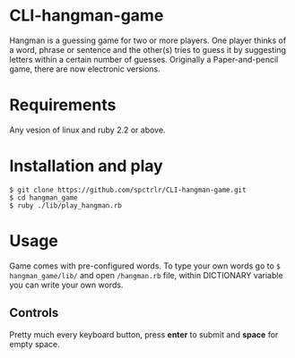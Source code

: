 # CLI-hangman-game
Hangman is a guessing game for two or more players. One player thinks of a word, phrase or sentence and the other(s) tries to guess it by suggesting letters within a certain number of guesses. Originally a Paper-and-pencil game, there are now electronic versions. 

# Requirements
Any vesion of linux and ruby 2.2 or above.

# Installation and play
`$ git clone https://github.com/spctrlr/CLI-hangman-game.git`<br>
`$ cd hangman_game`<br>
`$ ruby ./lib/play_hangman.rb`<br>

# Usage
Game comes with pre-configured words. To type your own words go to `$ hangman_game/lib/` and open `/hangman.rb` file, within DICTIONARY variable you can write your own words.

## Controls
Pretty much every keyboard button, press **enter** to submit and **space** for empty space.
